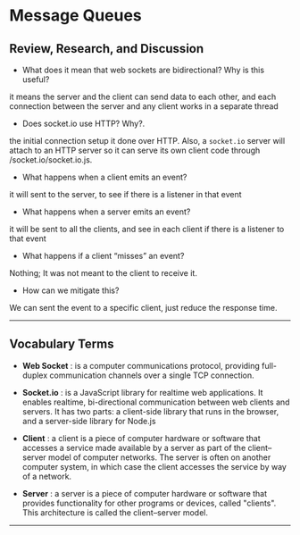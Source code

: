 # Message Queues

## Review, Research, and Discussion

- What does it mean that web sockets are bidirectional? Why is this useful?

it means the server and the client can send data to each other, and each connection between the server and any client works in a separate thread

- Does socket.io use HTTP? Why?.

the initial connection setup it done over HTTP. Also, a `socket.io` server will attach to an HTTP server so it can serve its own client code through /socket.io/socket.io.js.

- What happens when a client emits an event?

it will sent to the server, to see if there is a listener in that event

- What happens when a server emits an event?

it will be sent to all the clients, and see in each client if there is a listener to that event

- What happens if a client “misses” an event?

Nothing; It was not meant to the client to receive it.

- How can we mitigate this?

We can sent the event to a specific client, just reduce the response time.

---

## Vocabulary Terms

- **Web Socket** : is a computer communications protocol, providing full-duplex communication channels over a single TCP connection.

- **Socket.io** : is a JavaScript library for realtime web applications. It enables realtime, bi-directional communication between web clients and servers. It has two parts: a client-side library that runs in the browser, and a server-side library for Node.js

- **Client** : a client is a piece of computer hardware or software that accesses a service made available by a server as part of the client–server model of computer networks. The server is often on another computer system, in which case the client accesses the service by way of a network.

- **Server** : a server is a piece of computer hardware or software that provides functionality for other programs or devices, called "clients". This architecture is called the client–server model.

---
